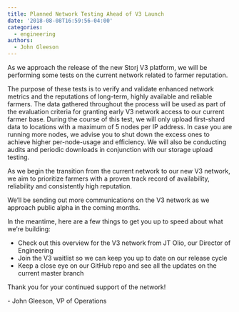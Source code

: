 ```yaml
---
title: Planned Network Testing Ahead of V3 Launch
date: '2018-08-08T16:59:56-04:00'
categories:
  - engineering
authors:
  - John Gleeson
---
```

As we approach the release of the new Storj V3 platform, we will be performing some tests on the current network related to farmer reputation.



<!--more-->

The purpose of these tests is to verify and validate enhanced network metrics and the reputations of long-term, highly available and reliable farmers. The data gathered throughout the process will be used as part of the evaluation criteria for granting early V3 network access to our current farmer base. During the course of this test, we will only upload first-shard data to locations with a maximum of 5 nodes per IP address. In case you are running more nodes, we advise you to shut down the excess ones to achieve higher per-node-usage and efficiency. We will also be conducting audits and periodic downloads in conjunction with our storage upload testing.  

As we begin the transition from the current network to our new V3 network, we aim to prioritize farmers with a proven track record of availability, reliability and consistently high reputation.

We’ll be sending out more communications on the V3 network as we approach public alpha in the coming months.  

In the meantime, here are a few things to get you up to speed about what we’re building:

* Check out this overview for the V3 network from JT Olio, our Director of Engineering
* Join the V3 waitlist so we can keep you up to date on our release cycle
* Keep a close eye on our GitHub repo and see all the updates on the current master branch

Thank you for your continued support of the network!

\- John Gleeson, VP of Operations
